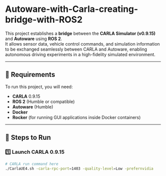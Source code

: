 # Autoware-with-Carla-creating-bridge-with-ROS2

This project establishes a **bridge** between the **CARLA Simulator (v0.9.15)** and **Autoware** using **ROS 2**.  
It allows sensor data, vehicle control commands, and simulation information to be exchanged seamlessly between CARLA and Autoware, enabling autonomous driving experiments in a high-fidelity simulated environment.

---

## 📌 Requirements

To run this project, you will need:

- **CARLA** 0.9.15  
- **ROS 2** (Humble or compatible)  
- **Autoware** (Humble)  
- **Docker**  
- **Rocker** (for running GUI applications inside Docker containers)  

---

## 🚀 Steps to Run

### 1️⃣ Launch CARLA 0.9.15

```bash
# CARLA run command here
./CarlaUE4.sh -carla-rpc-port=1403 -quality-level=Low -prefernvidia

